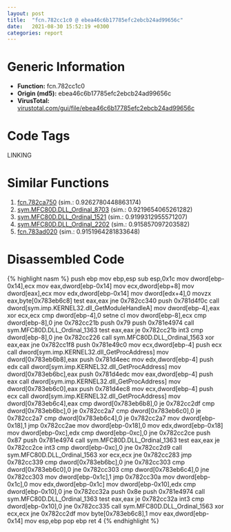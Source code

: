 ```yaml
---
layout: post
title:  "fcn.782cc1c0 @ ebea46c6b17785efc2ebcb24ad99656c"
date:   2021-08-30 15:52:19 +0300
categories: report
---
```


# Generic Information
- **Function:** fcn.782cc1c0
- **Origin (md5):** ebea46c6b17785efc2ebcb24ad99656c
- **VirusTotal:** [virustotal.com/gui/file/ebea46c6b17785efc2ebcb24ad99656c][virustotal_ref]

# Code Tags
<span class="tag" id="LINKING">LINKING</span>


# Similar Functions

1. [fcn.782ca750][similar_1_ref] (sim.: 0.9262780448863174)
2. [sym.MFC80D.DLL\_Ordinal\_8703][similar_2_ref] (sim.: 0.9219654065261282)
3. [sym.MFC80D.DLL\_Ordinal\_1521][similar_3_ref] (sim.: 0.9199312955571207)
4. [sym.MFC80D.DLL\_Ordinal\_2202][similar_4_ref] (sim.: 0.915857097203582)
5. [fcn.783ad020][similar_5_ref] (sim.: 0.9151964281833648)


# Disassembled Code

{% highlight nasm %}
push ebp
mov ebp,esp
sub esp,0x1c
mov dword[ebp-0x14],ecx
mov eax,dword[ebp-0x14]
mov ecx,dword[ebp+8]
mov dword[eax],ecx
mov edx,dword[ebp-0x14]
mov dword[edx+4],0
movzx eax,byte[0x783eb6c8]
test eax,eax
jne 0x782cc340
push 0x781d4f0c
call dword[sym.imp.KERNEL32.dll_GetModuleHandleA]
mov dword[ebp-4],eax
xor ecx,ecx
cmp dword[ebp-4],0
setne cl
mov dword[ebp-8],ecx
cmp dword[ebp-8],0
jne 0x782cc21b
push 0x79
push 0x781e4974
call sym.MFC80D.DLL_Ordinal_1363
test eax,eax
je 0x782cc21b
int3 
cmp dword[ebp-8],0
jne 0x782cc226
call sym.MFC80D.DLL_Ordinal_1563
xor eax,eax
jne 0x782cc1f8
push 0x781e49c0
mov ecx,dword[ebp-4]
push ecx
call dword[sym.imp.KERNEL32.dll_GetProcAddress]
mov dword[0x783eb6b8],eax
push 0x781d4eec
mov edx,dword[ebp-4]
push edx
call dword[sym.imp.KERNEL32.dll_GetProcAddress]
mov dword[0x783eb6bc],eax
push 0x781d4edc
mov eax,dword[ebp-4]
push eax
call dword[sym.imp.KERNEL32.dll_GetProcAddress]
mov dword[0x783eb6c0],eax
push 0x781d4ec8
mov ecx,dword[ebp-4]
push ecx
call dword[sym.imp.KERNEL32.dll_GetProcAddress]
mov dword[0x783eb6c4],eax
cmp dword[0x783eb6b8],0
je 0x782cc2df
cmp dword[0x783eb6bc],0
je 0x782cc2a7
cmp dword[0x783eb6c0],0
je 0x782cc2a7
cmp dword[0x783eb6c4],0
je 0x782cc2a7
mov dword[ebp-0x18],1
jmp 0x782cc2ae
mov dword[ebp-0x18],0
mov edx,dword[ebp-0x18]
mov dword[ebp-0xc],edx
cmp dword[ebp-0xc],0
jne 0x782cc2ce
push 0x87
push 0x781e4974
call sym.MFC80D.DLL_Ordinal_1363
test eax,eax
je 0x782cc2ce
int3 
cmp dword[ebp-0xc],0
jne 0x782cc2d9
call sym.MFC80D.DLL_Ordinal_1563
xor ecx,ecx
jne 0x782cc283
jmp 0x782cc339
cmp dword[0x783eb6bc],0
jne 0x782cc303
cmp dword[0x783eb6c0],0
jne 0x782cc303
cmp dword[0x783eb6c4],0
jne 0x782cc303
mov dword[ebp-0x1c],1
jmp 0x782cc30a
mov dword[ebp-0x1c],0
mov edx,dword[ebp-0x1c]
mov dword[ebp-0x10],edx
cmp dword[ebp-0x10],0
jne 0x782cc32a
push 0x8e
push 0x781e4974
call sym.MFC80D.DLL_Ordinal_1363
test eax,eax
je 0x782cc32a
int3 
cmp dword[ebp-0x10],0
jne 0x782cc335
call sym.MFC80D.DLL_Ordinal_1563
xor ecx,ecx
jne 0x782cc2df
mov byte[0x783eb6c8],1
mov eax,dword[ebp-0x14]
mov esp,ebp
pop ebp
ret 4
{% endhighlight %}


[similar_1_ref]: /report/fcn.782ca750@ebea46c6b17785efc2ebcb24ad99656c
[similar_2_ref]: /report/sym.MFC80D.DLL_Ordinal_8703@ebea46c6b17785efc2ebcb24ad99656c
[similar_3_ref]: /report/sym.MFC80D.DLL_Ordinal_1521@ebea46c6b17785efc2ebcb24ad99656c
[similar_4_ref]: /report/sym.MFC80D.DLL_Ordinal_2202@ebea46c6b17785efc2ebcb24ad99656c
[similar_5_ref]: /report/fcn.783ad020@ebea46c6b17785efc2ebcb24ad99656c
[virustotal_ref]: https://www.virustotal.com/gui/file/ebea46c6b17785efc2ebcb24ad99656c